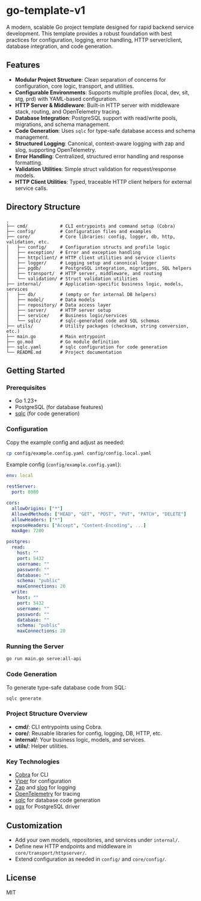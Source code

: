 # go-template-v1

A modern, scalable Go project template designed for rapid backend service development. This template provides a robust foundation with best practices for configuration, logging, error handling, HTTP server/client, database integration, and code generation.

## Features

- **Modular Project Structure**: Clean separation of concerns for configuration, core logic, transport, and utilities.
- **Configurable Environments**: Supports multiple profiles (local, dev, sit, stg, prd) with YAML-based configuration.
- **HTTP Server & Middleware**: Built-in HTTP server with middleware stack, routing, and OpenTelemetry tracing.
- **Database Integration**: PostgreSQL support with read/write pools, migrations, and schema management.
- **Code Generation**: Uses `sqlc` for type-safe database access and schema management.
- **Structured Logging**: Canonical, context-aware logging with zap and slog, supporting OpenTelemetry.
- **Error Handling**: Centralized, structured error handling and response formatting.
- **Validation Utilities**: Simple struct validation for request/response models.
- **HTTP Client Utilities**: Typed, traceable HTTP client helpers for external service calls.

## Directory Structure

```
.
├── cmd/            # CLI entrypoints and command setup (Cobra)
├── config/         # Configuration files and examples
├── core/           # Core libraries: config, logger, db, http, validation, etc.
│   ├── config/     # Configuration structs and profile logic
│   ├── exception/  # Error and exception handling
│   ├── httpclient/ # HTTP client utilities and service clients
│   ├── logger/     # Logging setup and canonical logger
│   ├── pgdb/       # PostgreSQL integration, migrations, SQL helpers
│   ├── transport/  # HTTP server, middleware, and routing
│   └── validation/ # Struct validation utilities
├── internal/       # Application-specific business logic, models, services
│   ├── db/         # (empty or for internal DB helpers)
│   ├── model/      # Data models
│   ├── repository/ # Data access layer
│   ├── server/     # HTTP server setup
│   ├── service/    # Business logic/services
│   └── sqlc/       # sqlc-generated code and SQL schemas
├── utils/          # Utility packages (checksum, string conversion, etc.)
├── main.go         # Main entrypoint
├── go.mod          # Go module definition
├── sqlc.yaml       # sqlc configuration for code generation
└── README.md       # Project documentation
```

## Getting Started

### Prerequisites

- Go 1.23+
- PostgreSQL (for database features)
- [sqlc](https://docs.sqlc.dev/en/stable/) (for code generation)

### Configuration

Copy the example config and adjust as needed:

```sh
cp config/example.config.yaml config/config.local.yaml
```

Example config (`config/example.config.yaml`):

```yaml
env: local

restServer:
  port: 8080

cors:
  allowOrigins: ["*"]
  AllowedMethods: ["HEAD", "GET", "POST", "PUT", "PATCH", "DELETE"]
  allowHeaders: ["*"]
  exposeHeaders: ["Accept", "Content-Encoding", ...]
  maxAge: 7200

postgres:
  read:
    host: ""
    port: 5432
    username: ""
    password: ""
    database: ""
    schema: "public"
    maxConnections: 20
  write:
    host: ""
    port: 5432
    username: ""
    password: ""
    database: ""
    schema: "public"
    maxConnections: 20
```

### Running the Server

```sh
go run main.go serve:all-api
```

### Code Generation

To generate type-safe database code from SQL:

```sh
sqlc generate
```

### Project Structure Overview

- **cmd/**: CLI entrypoints using Cobra.
- **core/**: Reusable libraries for config, logging, DB, HTTP, etc.
- **internal/**: Your business logic, models, and services.
- **utils/**: Helper utilities.

### Key Technologies

- [Cobra](https://github.com/spf13/cobra) for CLI
- [Viper](https://github.com/spf13/viper) for configuration
- [Zap](https://github.com/uber-go/zap) and [slog](https://pkg.go.dev/log/slog) for logging
- [OpenTelemetry](https://opentelemetry.io/) for tracing
- [sqlc](https://docs.sqlc.dev/) for database code generation
- [pgx](https://github.com/jackc/pgx) for PostgreSQL driver

## Customization

- Add your own models, repositories, and services under `internal/`.
- Define new HTTP endpoints and middleware in `core/transport/httpserver/`.
- Extend configuration as needed in `config/` and `core/config/`.

## License

MIT
